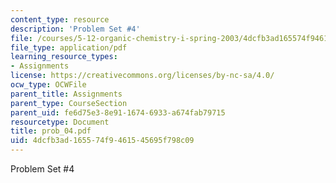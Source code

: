 ```yaml
---
content_type: resource
description: 'Problem Set #4'
file: /courses/5-12-organic-chemistry-i-spring-2003/4dcfb3ad165574f9461545695f798c09_prob_04.pdf
file_type: application/pdf
learning_resource_types:
- Assignments
license: https://creativecommons.org/licenses/by-nc-sa/4.0/
ocw_type: OCWFile
parent_title: Assignments
parent_type: CourseSection
parent_uid: fe6d75e3-8e91-1674-6933-a674fab79715
resourcetype: Document
title: prob_04.pdf
uid: 4dcfb3ad-1655-74f9-4615-45695f798c09
---
```

Problem Set #4